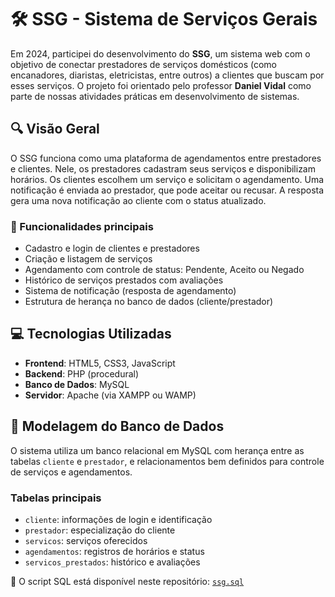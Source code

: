 # 🛠️ SSG - Sistema de Serviços Gerais

Em 2024, participei do desenvolvimento do **SSG**, um sistema web com o objetivo de conectar prestadores de serviços domésticos (como encanadores, diaristas, eletricistas, entre outros) a clientes que buscam por esses serviços. O projeto foi orientado pelo professor **Daniel Vidal** como parte de nossas atividades práticas em desenvolvimento de sistemas.

## 🔍 Visão Geral

O SSG funciona como uma plataforma de agendamentos entre prestadores e clientes. Nele, os prestadores cadastram seus serviços e disponibilizam horários. Os clientes escolhem um serviço e solicitam o agendamento. Uma notificação é enviada ao prestador, que pode aceitar ou recusar. A resposta gera uma nova notificação ao cliente com o status atualizado.

### 🎯 Funcionalidades principais

- Cadastro e login de clientes e prestadores
- Criação e listagem de serviços
- Agendamento com controle de status: Pendente, Aceito ou Negado
- Histórico de serviços prestados com avaliações
- Sistema de notificação (resposta de agendamento)
- Estrutura de herança no banco de dados (cliente/prestador)

## 💻 Tecnologias Utilizadas

- **Frontend**: HTML5, CSS3, JavaScript
- **Backend**: PHP (procedural)
- **Banco de Dados**: MySQL
- **Servidor**: Apache (via XAMPP ou WAMP)

## 🧠 Modelagem do Banco de Dados

O sistema utiliza um banco relacional em MySQL com herança entre as tabelas `cliente` e `prestador`, e relacionamentos bem definidos para controle de serviços e agendamentos.

### Tabelas principais

- `cliente`: informações de login e identificação
- `prestador`: especialização do cliente
- `servicos`: serviços oferecidos
- `agendamentos`: registros de horários e status
- `servicos_prestados`: histórico e avaliações

📂 O script SQL está disponível neste repositório: [`ssg.sql`](./ssg.sql)

